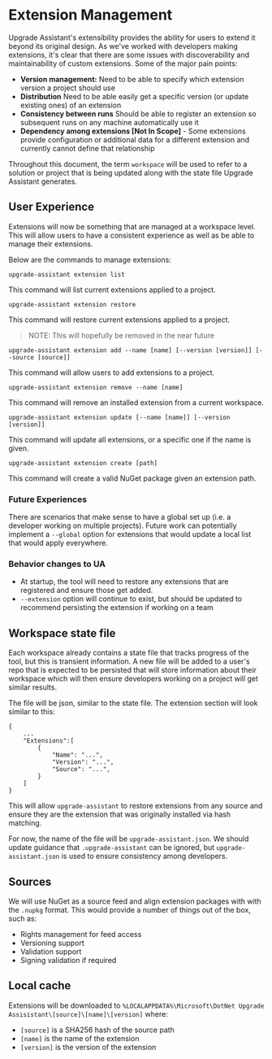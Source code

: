# Extension Management

Upgrade Assistant's extensibility provides the ability for users to extend it beyond its original design. As we've worked with developers making extensions, it's clear that there are some issues with discoverability and maintainability of custom extensions. Some of the major pain points:

- **Version management:** Need to be able to specify which extension version a project should use
- **Distribution** Need to be able easily get a specific version (or update existing ones) of an extension
- **Consistency between runs** Should be able to register an extension so subsequent runs on any machine automatically use it
- **Dependency among extensions [Not In Scope]** - Some extensions provide configuration or additional data for a different extension and currently cannot define that relationship

Throughout this document, the term `workspace` will be used to refer to a solution or project that is being updated along with the state file Upgrade Assistant generates.

## User Experience

Extensions will now be something that are managed at a workspace level. This will allow users to have a consistent experience as well as be able to manage their extensions.

Below are the commands to manage extensions:

```
upgrade-assistant extension list
```

This command will list current extensions applied to a project.

```
upgrade-assistant extension restore
```

This command will restore current extensions applied to a project.

> NOTE: This will hopefully be removed in the near future

```
upgrade-assistant extension add --name [name] [--version [version]] [--source [source]]
```

This command will allow users to add extensions to a project.

```
upgrade-assistant extension remove --name [name]
```

This command will remove an installed extension from a current workspace.

```
upgrade-assistant extension update [--name [name]] [--version [version]]
```

This command will update all extensions, or a specific one if the name is given.

```
upgrade-assistant extension create [path]
```

This command will create a valid NuGet package given an extension path.

### Future Experiences
There are scenarios that make sense to have a global set up (i.e. a developer working on multiple projects). Future work can potentially implement a `--global` option for extensions that would update a local list that would apply everywhere.

### Behavior changes to UA
- At startup, the tool will need to restore any extensions that are registered and ensure those get added.
- `--extension` option will continue to exist, but should be updated to recommend persisting the extension if working on a team

## Workspace state file

Each workspace already contains a state file that tracks progress of the tool, but this is transient information. A new file will be added to a user's repo that is expected to be persisted that will store information about their workspace which will then ensure developers working on a project will get similar results.

The file will be json, similar to the state file. The extension section will look similar to this:

```
{
    ...
    "Extensions":[
        {
            "Name": "...",
            "Version": "...",
            "Source": "...",
        }
    ]
}
```

This will allow `upgrade-assistant` to restore extensions from any source and ensure they are the extension that was originally installed via hash matching.

For now, the name of the file will be `upgrade-assistant.json`. We should update guidance that `.upgrade-assistant` can be ignored, but `upgrade-assistant.json` is used to ensure consistency among developers.

## Sources

We will use NuGet as a source feed and align extension packages with with the `.nupkg` format. This would provide a number of things out of the box, such as:

- Rights management for feed access
- Versioning support
- Validation support
- Signing validation if required

## Local cache

Extensions will be downloaded to `%LOCALAPPDATA%\Microsoft\DotNet Upgrade Assisistant\[source]\[name]\[version]` where:

- `[source]` is a SHA256 hash of the source path
- `[name]` is the name of the extension
- `[version]` is the version of the extension